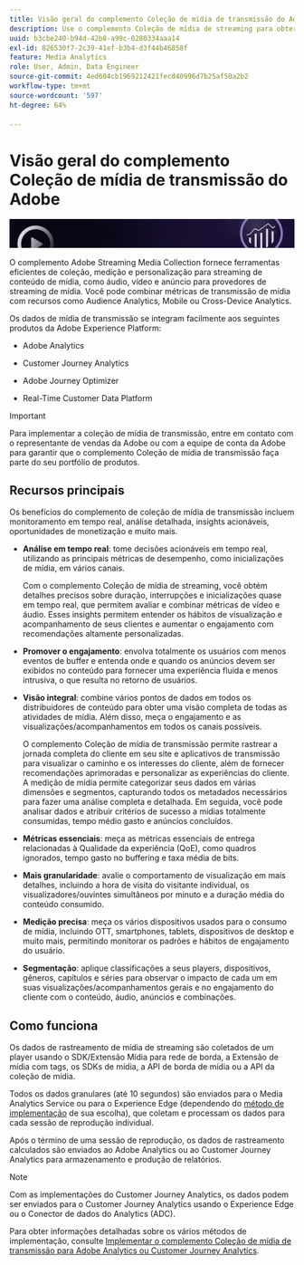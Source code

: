 ```yaml
---
title: Visão geral do complemento Coleção de mídia de transmissão do Adobe
description: Use o complemento Coleção de mídia de streaming para obter insights avançados de conteúdo, áudio e anúncios.
uuid: b3cbe240-b94d-42b8-a99c-0280334aaa14
exl-id: 826530f7-2c39-41ef-b3b4-d3f44b46858f
feature: Media Analytics
role: User, Admin, Data Engineer
source-git-commit: 4ed604cb1969212421fecd40996d7b25af50a2b2
workflow-type: tm+mt
source-wordcount: '597'
ht-degree: 64%

---
```


# Visão geral do complemento Coleção de mídia de transmissão do Adobe

![Banner](./assets/media_analytics_banner.png)

O complemento Adobe Streaming Media Collection fornece ferramentas eficientes de coleção, medição e personalização para streaming de conteúdo de mídia, como áudio, vídeo e anúncio para provedores de streaming de mídia. Você pode combinar métricas de transmissão de mídia com recursos como Audience Analytics, Mobile ou Cross-Device Analytics.

Os dados de mídia de transmissão se integram facilmente aos seguintes produtos da Adobe Experience Platform:

* Adobe Analytics

* Customer Journey Analytics

* Adobe Journey Optimizer

* Real-Time Customer Data Platform

>[!IMPORTANT]
>
>Para implementar a coleção de mídia de transmissão, entre em contato com o representante de vendas da Adobe ou com a equipe de conta da Adobe para garantir que o complemento Coleção de mídia de transmissão faça parte do seu portfólio de produtos.

## Recursos principais

Os benefícios do complemento de coleção de mídia de transmissão incluem monitoramento em tempo real, análise detalhada, insights acionáveis, oportunidades de monetização e muito mais.

* **Análise em tempo real**: tome decisões acionáveis em tempo real, utilizando as principais métricas de desempenho, como inicializações de mídia, em vários canais.

  Com o complemento Coleção de mídia de streaming, você obtém detalhes precisos sobre duração, interrupções e inicializações quase em tempo real, que permitem avaliar e combinar métricas de vídeo e áudio. Esses insights permitem entender os hábitos de visualização e acompanhamento de seus clientes e aumentar o engajamento com recomendações altamente personalizadas.

* **Promover o engajamento**: envolva totalmente os usuários com menos eventos de buffer e entenda onde e quando os anúncios devem ser exibidos no conteúdo para fornecer uma experiência fluida e menos intrusiva, o que resulta no retorno de usuários.

* **Visão integral**: combine vários pontos de dados em todos os distribuidores de conteúdo para obter uma visão completa de todas as atividades de mídia. Além disso, meça o engajamento e as visualizações/acompanhamentos em todos os canais possíveis.

  O complemento Coleção de mídia de transmissão permite rastrear a jornada completa do cliente em seu site e aplicativos de transmissão para visualizar o caminho e os interesses do cliente, além de fornecer recomendações aprimoradas e personalizar as experiências do cliente.  A medição de mídia permite categorizar seus dados em várias dimensões e segmentos, capturando todos os metadados necessários para fazer uma análise completa e detalhada. Em seguida, você pode analisar dados e atribuir critérios de sucesso a mídias totalmente consumidas, tempo médio gasto e anúncios concluídos.

* **Métricas essenciais**: meça as métricas essenciais de entrega relacionadas à Qualidade da experiência (QoE), como quadros ignorados, tempo gasto no buffering e taxa média de bits.

* **Mais granularidade**: avalie o comportamento de visualização em mais detalhes, incluindo a hora de visita do visitante individual, os visualizadores/ouvintes simultâneos por minuto e a duração média do conteúdo consumido.

* **Medição precisa**: meça os vários dispositivos usados para o consumo de mídia, incluindo OTT, smartphones, tablets, dispositivos de desktop e muito mais, permitindo monitorar os padrões e hábitos de engajamento do usuário.

* **Segmentação**: aplique classificações a seus players, dispositivos, gêneros, capítulos e séries para observar o impacto de cada um em suas visualizações/acompanhamentos gerais e no engajamento do cliente com o conteúdo, áudio, anúncios e combinações.


## Como funciona

Os dados de rastreamento de mídia de streaming são coletados de um player usando o SDK/Extensão Mídia para rede de borda, a Extensão de mídia com tags, os SDKs de mídia, a API de borda de mídia ou a API da coleção de mídia.

Todos os dados granulares (até 10 segundos) são enviados para o Media Analytics Service ou para o Experience Edge (dependendo do [método de implementação](/help/implementation/overview.md) de sua escolha), que coletam e processam os dados para cada sessão de reprodução individual.

Após o término de uma sessão de reprodução, os dados de rastreamento calculados são enviados ao Adobe Analytics ou ao Customer Journey Analytics para armazenamento e produção de relatórios.

>[!NOTE]
>
>Com as implementações do Customer Journey Analytics, os dados podem ser enviados para o Customer Journey Analytics usando o Experience Edge ou o Conector de dados do Analytics (ADC).


Para obter informações detalhadas sobre os vários métodos de implementação, consulte [Implementar o complemento Coleção de mídia de transmissão para Adobe Analytics ou Customer Journey Analytics](/help/implementation/overview.md).

